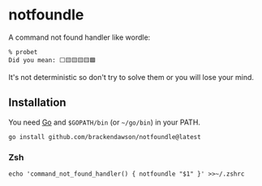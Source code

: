 # notfoundle
A command not found handler like wordle:
```
% probet
Did you mean: ⬜🟨🟨🟨🟨🟩
```

It's not deterministic so don't try to solve them or you will lose your mind.

## Installation
You need [Go](https://go.dev) and `$GOPATH/bin` (or `~/go/bin`) in your PATH.
```
go install github.com/brackendawson/notfoundle@latest
```

### Zsh
```
echo 'command_not_found_handler() { notfoundle "$1" }' >>~/.zshrc
```
